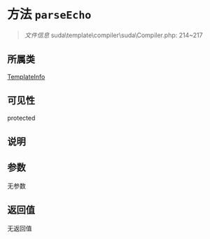 # 方法 `parseEcho`

> *文件信息* suda\template\compiler\suda\Compiler.php: 214~217

## 所属类 

[TemplateInfo](../TemplateInfo.md)

## 可见性

 protected 

## 说明



## 参数


无参数


## 返回值

无返回值
